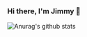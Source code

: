 ### Hi there, I'm Jimmy 👋

![Anurag's github stats](https://github-readme-stats.vercel.app/api?username=restocked&show_icons=true)
